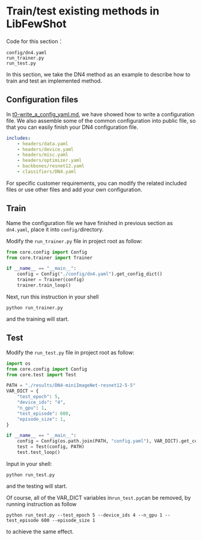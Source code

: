 # Train/test existing methods in LibFewShot

Code for this section：
```
config/dn4.yaml
run_trainer.py
run_test.py
```

In this section, we take the DN4 method as an example to describe how to train and test an implemented method.

## Configuration files

In [t0-write_a_config_yaml.md](./t0-write_a_config_yaml.md), we have showed how to write a configuration file. We also assemble some of the common configuration into public file, so that you can easily finish your DN4 configuration file.

```yaml
includes:
	- headers/data.yaml
	- headers/device.yaml
	- headers/misc.yaml
	- headers/optimizer.yaml
	- backbones/resnet12.yaml
	- classifiers/DN4.yaml
```

For specific customer requirements, you can modify the related included files or use other files and add your own configuration.

## Train

Name the configuration file we have finished in previous section as `dn4.yaml`, place it into `config/`directory.

Modify the `run_trainer.py` file in project root as follow:

```python
from core.config import Config
from core.trainer import Trainer

if __name__ == "__main__":
    config = Config("./config/dn4.yaml").get_config_dict()
    trainer = Trainer(config)
    trainer.train_loop()
```

Next, run this instruction in your shell

```shell
python run_trainer.py
```

and the training will start.

## Test

Modify the `run_test.py` file in project root as follow:

```python
import os
from core.config import Config
from core.test import Test

PATH = "./results/DN4-miniImageNet-resnet12-5-5"
VAR_DICT = {
    "test_epoch": 5,
    "device_ids": "4",
    "n_gpu": 1,
    "test_episode": 600,
    "episode_size": 1,
}

if __name__ == "__main__":
    config = Config(os.path.join(PATH, "config.yaml"), VAR_DICT).get_config_dict()
    test = Test(config, PATH)
    test.test_loop()

```

Input in your shell:

```shell
python run_test.py
```

and the testing will start.

Of course, all of the VAR_DICT variables in`run_test.py`can be removed, by running instruction as follow

```shell
python run_test.py --test_epoch 5 --device_ids 4 --n_gpu 1 --test_episode 600 --episode_size 1
```

to achieve the same effect.
